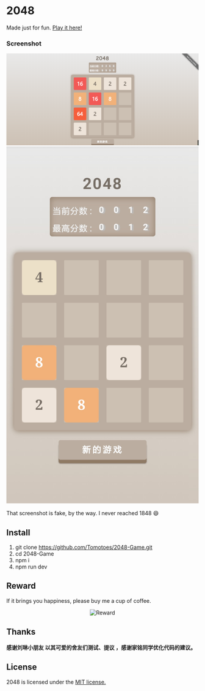 # 2048

Made just for fun. [Play it here!](https://tomotoes.com/2048/)

### Screenshot

<p align="center">
  <img src="./screenshot/pc.png" alt="Screenshot"/>
  <img src="./screenshot/phone.jpg" alt="Screenshot"/>
</p>

That screenshot is fake, by the way. I never reached 1848 :smile:

## Install
1. git clone https://github.com/Tomotoes/2048-Game.git
2. cd 2048-Game
3. npm i
4. npm run dev

## Reward
If it brings you happiness, please buy me a cup of coffee.
<p align="center">
  <img src="https://tomotoes.com/images/blog/alipay.png" alt="Reward"/>
</p>

## Thanks
**感谢刘琳小朋友 以其可爱的舍友们测试、提议 ，感谢家铭同学优化代码的建议。**

## License
2048 is licensed under the [MIT license.](https://github.com/gabrielecirulli/2048/blob/master/LICENSE.txt)